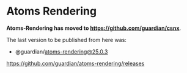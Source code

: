 # Atoms Rendering

**Atoms-Rendering has moved to https://github.com/guardian/csnx**.

The last version to be published from here was:

-   @guardian/atoms-rendering@25.0.3

https://github.com/guardian/atoms-rendering/releases
